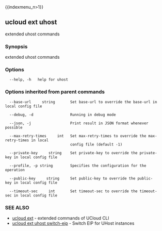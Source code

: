 {{indexmenu_n>1}}

## ucloud ext uhost

extended uhost commands

### Synopsis

extended uhost commands

### Options

```
  --help, -h   help for uhost 

```

### Options inherited from parent commands

```
  --base-url     string       Set base-url to override the base-url in local config file 

  --debug, -d                 Running in debug mode 

  --json, -j                  Print result in JSON format whenever possible 

  --max-retry-times     int   Set max-retry-times to override the max-retry-times in local
                              config file (default -1) 

  --private-key     string    Set private-key to override the private-key in local config file 

  --profile, -p string        Specifies the configuration for the operation 

  --public-key     string     Set public-key to override the public-key in local config file 

  --timeout-sec     int       Set timeout-sec to override the timeout-sec in local config file 

```

### SEE ALSO

* [ucloud ext](software/cli/cmd/ucloud/ext)	 - extended commands of UCloud CLI
* [ucloud ext uhost switch-eip](software/cli/cmd/ucloud/ext/uhost/switch-eip)	 - Switch EIP for UHost instances

